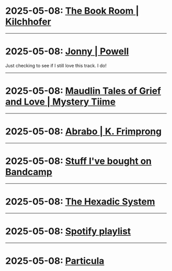 # 2025-05-08: [The Book Room | Kilchhofer](https://open.spotify.com/album/2BxsRR8wntvPexBQsKvDkW?si=2djiWlcbSJO1WHy_2B9enw)

---

# 2025-05-08: [Jonny | Powell](https://open.spotify.com/track/3wf8mwxaRhxlYzky909n6O?si=76e22a29f8494376)

Just checking to see if I still love this track. I do!

---

# 2025-05-08: [Maudlin Tales of Grief and Love | Mystery Tiime](https://open.spotify.com/album/4I4qSJhJSldtEQZAXAqzJq?si=QMUMb6OwS5i7Ua7XTo4N-Q)

---

# 2025-05-08: [Abrabo | K. Frimprong](https://open.spotify.com/album/1v8P21FxdGjGxHOfQMEExN?si=-Ca_Ss5eRE6Cj1t3bYUYcw)

---

# 2025-05-08: [Stuff I've bought on Bandcamp](https://bandcamp.com/mattfisher/purchases)

---

# 2025-05-08: [The Hexadic System](https://sixorgansofadmittance.bandcamp.com/merch/ben-chasny-the-hexadic-system-paperback)

---

# 2025-05-08: [Spotify playlist](https://open.spotify.com/playlist/37i9dQZF1E4DfBpw1sdlKi?si=5032369b4c0945e4)

---

# 2025-05-08: [Particula](https://github.com/ribponce/particula)

